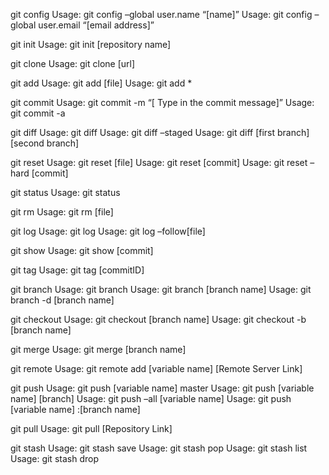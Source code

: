 git config
Usage: git config –global user.name “[name]”
Usage: git config –global user.email “[email address]”

git init
Usage: git init [repository name]

git clone
Usage: git clone [url]

git add
Usage: git add [file]
Usage: git add *

git commit
Usage: git commit -m “[ Type in the commit message]”
Usage: git commit -a

git diff
Usage: git diff
Usage: git diff –staged
Usage: git diff [first branch] [second branch]

git reset
Usage: git reset [file]
Usage: git reset [commit]
Usage: git reset –hard [commit]

git status
Usage: git status

git rm
Usage: git rm [file]

git log
Usage: git log
Usage: git log –follow[file]

git show
Usage: git show [commit]

git tag
Usage: git tag [commitID]

git branch
Usage: git branch
Usage: git branch [branch name]
Usage: git branch -d [branch name]

git checkout
Usage: git checkout [branch name]
Usage: git checkout -b [branch name]

git merge
Usage: git merge [branch name]

git remote
Usage: git remote add [variable name] [Remote Server Link]

git push
Usage: git push [variable name] master
Usage: git push [variable name] [branch]
Usage: git push –all [variable name]
Usage: git push [variable name] :[branch name]


git pull
Usage:  git pull [Repository Link]

git stash
Usage: git stash save
Usage: git stash pop
Usage: git stash list
Usage: git stash drop